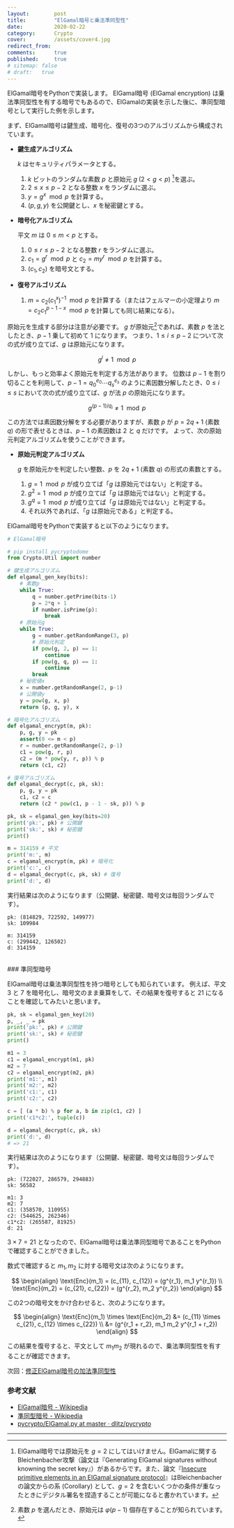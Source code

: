 ```yaml
---
layout:        post
title:         "ElGamal暗号と乗法準同型性"
date:          2020-02-22
category:      Crypto
cover:         /assets/cover4.jpg
redirect_from:
comments:      true
published:     true
# sitemap: false
# draft:   true
---
```


ElGamal暗号をPythonで実装します。
ElGamal暗号 (ElGamal encryption) は乗法準同型性を有する暗号でもあるので、ElGamalの実装を示した後に、準同型暗号として実行した例を示します。

まず、ElGamal暗号は鍵生成、暗号化、復号の3つのアルゴリズムから構成されています。

- **鍵生成アルゴリズム**

    $k$ はセキュリティパラメータとする。

    1. $k$ ビットのランダムな素数 $p$ と原始元 $g \; (2 < g < p)$ [^Bleichenbacher-attack]を選ぶ。
    2. $2 \le x \le p-2$ となる整数 $x$ をランダムに選ぶ。
    3. $y = g^x \mod p$ を計算する。
    4. $(p, g, y)$ を公開鍵とし、$x$ を秘密鍵とする。

- **暗号化アルゴリズム**

    平文 $m$ は $0 \le m < p$ とする。

    1. $0 \le r \le p-2$ となる整数 $r$ をランダムに選ぶ。
    2. $c_1 = g^r \mod p$ と $c_2 = my^r \mod p$ を計算する。
    3. $(c_1, c_2)$ を暗号文とする。

- **復号アルゴリズム**

    1. $m = c_2 (c_1^{x})^{-1} \mod p$ を計算する（またはフェルマーの小定理より $m = c_2 c_1^{p-1-x} \mod p$ を計算しても同じ結果になる）。


原始元を生成する部分は注意が必要です。
$g$ が原始元[^generator-count]であれば、素数 $p$ を法としたとき、$p-1$ 乗して初めて $1$ になります。
つまり、$1 \le i \le p-2$ について次の式が成り立てば、$g$ は原始元になります。

$$g^i \ne 1 \mod p$$

しかし、もっと効率よく原始元を判定する方法があります。
位数は $p - 1$ を割り切ることを利用して、$p - 1 = q_0^{e_0}\cdots{}q_s^{e_s}$ のように素因数分解したとき、$0 \le i \le s$ において次の式が成り立てば、$g$ が法 $p$ の原始元になります。

$$g^{(p-1)/q_i} \ne 1 \mod p$$

この方法では素因数分解をする必要がありますが、素数 $p$ が $p = 2q + 1$ (素数 $q$) の形で表せるときは、$p-1$ の素因数は $2$ と $q$ だけです。
よって、次の原始元判定アルゴリズムを使うことができます。

- **原始元判定アルゴリズム**

    $g$ を原始元かを判定したい整数、$p$ を $2q + 1$ (素数 $q$) の形式の素数とする。

    1. $g = 1 \mod p$ が成り立てば「$g$ は原始元ではない」と判定する。
    2. $g^2 = 1 \mod p$ が成り立てば「$g$ は原始元ではない」と判定する。
    3. $g^q = 1 \mod p$ が成り立てば「$g$ は原始元ではない」と判定する。
    4. それ以外であれば、「$g$ は原始元である」と判定する。

[^generator-count]: 素数 $p$ を選んだとき、原始元は $\varphi(p-1)$ 個存在することが知られています。

ElGamal暗号をPythonで実装すると以下のようになります。

```python
# ElGamal暗号

# pip install pycryptodome
from Crypto.Util import number

# 鍵生成アルゴリズム
def elgamal_gen_key(bits):
    # 素数p
    while True:
        q = number.getPrime(bits-1)
        p = 2*q + 1
        if number.isPrime(p):
            break
    # 原始元g
    while True:
        g = number.getRandomRange(3, p)
        # 原始元判定
        if pow(g, 2, p) == 1:
            continue
        if pow(g, q, p) == 1:
            continue
        break
    # 秘密値x
    x = number.getRandomRange(2, p-1)
    # 公開値y
    y = pow(g, x, p)
    return (p, g, y), x

# 暗号化アルゴリズム
def elgamal_encrypt(m, pk):
    p, g, y = pk
    assert(0 <= m < p)
    r = number.getRandomRange(2, p-1)
    c1 = pow(g, r, p)
    c2 = (m * pow(y, r, p)) % p
    return (c1, c2)

# 復号アルゴリズム
def elgamal_decrypt(c, pk, sk):
    p, g, y = pk
    c1, c2 = c
    return (c2 * pow(c1, p - 1 - sk, p)) % p

pk, sk = elgamal_gen_key(bits=20)
print('pk:', pk) # 公開鍵
print('sk:', sk) # 秘密鍵
print()

m = 314159 # 平文
print('m:', m)
c = elgamal_encrypt(m, pk) # 暗号化
print('c:', c)
d = elgamal_decrypt(c, pk, sk) # 復号
print('d:', d)
```

実行結果は次のようになります（公開鍵、秘密鍵、暗号文は毎回ランダムです）。

```
pk: (814829, 722592, 149977)
sk: 109984

m: 314159
c: (299442, 126502)
d: 314159
```

<br>
### 準同型暗号

ElGamal暗号は乗法準同型性を持つ暗号としても知られています。
例えば、平文 3 と 7 を暗号化し、暗号文のまま乗算をして、その結果を復号すると 21 になることを確認してみたいと思います。

```python
pk, sk = elgamal_gen_key(20)
p, _, _ = pk
print('pk:', pk) # 公開鍵
print('sk:', sk) # 秘密鍵
print()

m1 = 3
c1 = elgamal_encrypt(m1, pk)
m2 = 7
c2 = elgamal_encrypt(m2, pk)
print('m1:', m1)
print('m2:', m2)
print('c1:', c1)
print('c2:', c2)

c = [ (a * b) % p for a, b in zip(c1, c2) ]
print('c1*c2:', tuple(c))

d = elgamal_decrypt(c, pk, sk)
print('d:', d)
# => 21
```

実行結果は次のようになります（公開鍵、秘密鍵、暗号文は毎回ランダムです）。

```
pk: (722027, 286579, 294883)
sk: 56582

m1: 3
m2: 7
c1: (358570, 110955)
c2: (544625, 262346)
c1*c2: (265587, 81925)
d: 21
```

$3 \times 7 = 21$ となったので、ElGamal暗号は乗法準同型暗号であることをPythonで確認することができました。

数式で確認すると $m_1, m_2$ に対する暗号文は次のようになります。

$$
\begin{align}
  \text{Enc}(m_1) = (c_{11}, c_{12}) = (g^{r_1}, m_1 y^{r_1}) \\
  \text{Enc}(m_2) = (c_{21}, c_{22}) = (g^{r_2}, m_2 y^{r_2})
\end{align}
$$

この2つの暗号文をかけ合わせると、次のようになります。

$$
\begin{align}
  \text{Enc}(m_1) \times \text{Enc}(m_2)
  &= (c_{11} \times c_{21}, c_{12} \times c_{22}) \\
  &= (g^{r_1 + r_2}, m_1 m_2 y^{r_1 + r_2})
\end{align}
$$

この結果を復号すると、平文として $m_1 m_2$ が現れるので、乗法準同型性を有することが確認できます。


次回：[修正ElGamal暗号の加法準同型性](/blog/crypto/modified-elgamal-encryption)

### 参考文献

- [ElGamal暗号 - Wikipedia](https://ja.wikipedia.org/wiki/ElGamal%E6%9A%97%E5%8F%B7)
- [準同型暗号 - Wikipedia](https://ja.wikipedia.org/wiki/%E6%BA%96%E5%90%8C%E5%9E%8B%E6%9A%97%E5%8F%B7)
- [pycrypto/ElGamal.py at master · dlitz/pycrypto](https://github.com/dlitz/pycrypto/blob/master/lib/Crypto/PublicKey/ElGamal.py#L120)


-----

[^Bleichenbacher-attack]: ElGamal暗号では原始元を $g=2$ にしてはいけません。ElGamalに関するBleichenbacher攻撃（論文は『Generating ElGamal signatures without knowning the secret key』）があるからです。また、論文『[Insecure primitive elements in an ElGamal signature protocol](https://arxiv.org/pdf/1509.01504.pdf)』はBleichenbacherの論文からの系 (Corollary) として、$g=2$ を含むいくつかの条件が重なったときにデジタル署名を捏造することが可能になると書かれています。
